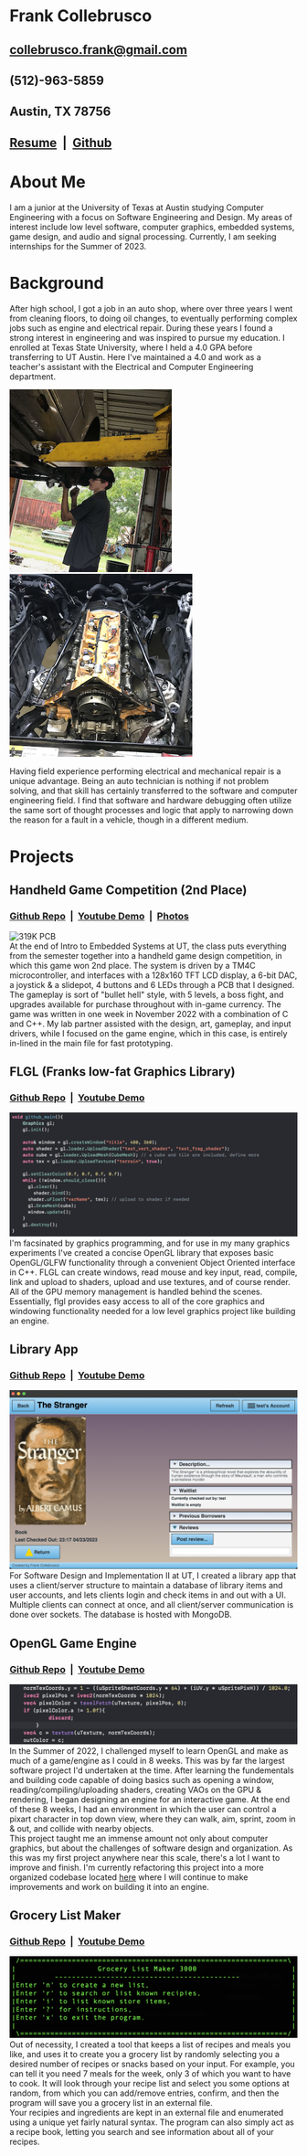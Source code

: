 # Frank Collebrusco
## collebrusco.frank@gmail.com
## (512)-963-5859
## Austin, TX 78756
## [Resume](https://drive.google.com/uc?export=download&id=1n8p5glkNKDxpOJUPyrUv0BStAs2tjlE1) &nbsp;|&nbsp; [Github](https://github.com/collebrusco)
# About Me
I am a junior at the University of Texas at Austin studying Computer Engineering with a focus on Software Engineering and Design. My areas of interest include low level software, computer graphics, embedded systems, game design, and audio and signal processing. Currently, I am seeking internships for the Summer of 2023.  
    
  
# Background
After high school, I got a job in an auto shop, where over three years I went from cleaning floors, to doing oil changes, to eventually performing complex jobs such as engine and electrical repair. During these years I found a strong interest in engineering and was inspired to pursue my education. I enrolled at Texas State University, where I held a 4.0 GPA before transferring to UT Austin. Here I've maintained a 4.0 and work as a teacher's assistant with the Electrical and Computer Engineering department.

![Me in the Shop](/docs/assets/images/me_working_on_merc_small.PNG) ![Hemi Rebuild](/docs/assets/images/hemi_rebuild_small.png)   

Having field experience performing electrical and mechanical repair is a unique advantage. Being an auto technician is nothing if not problem solving, and that skill has certainly transferred to the software and computer engineering field. I find that software and hardware debugging often utilize the same sort of thought processes and logic that apply to narrowing down the reason for a fault in a vehicle, though in a different medium. 
   
# Projects   
## Handheld Game Competition (2nd Place)
### [Github Repo](https://github.com/collebrusco/ECE-319K-game-competition) &nbsp;|&nbsp; [Youtube Demo](https://youtu.be/LUv89gF3i-0) &nbsp;|&nbsp; [Photos](https://www.flickr.com/photos/utece/albums/72177720304144100)   
![319K PCB](/docs/assets/images/PCB.PNG)   
At the end of Intro to Embedded Systems at UT, the class puts everything from the semester together into a handheld game design competition, in which this game won 2nd place. The system is driven by a TM4C microcontroller, and interfaces with a 128x160 TFT LCD display, a 6-bit DAC, a joystick & a slidepot, 4 buttons and 6 LEDs through a PCB that I designed. The gameplay is sort of "bullet hell" style, with 5 levels, a boss fight, and upgrades available for purchase throughout with in-game currency. The game was written in one week in November 2022 with a combination of C and C++. My lab partner assisted with the design, art, gameplay, and input drivers, while I focused on the game engine, which in this case, is entirely in-lined in the main file for fast prototyping.   

## FLGL (Franks low-fat Graphics Library)
### [Github Repo](https://github.com/collebrusco/flgl) &nbsp;|&nbsp; [Youtube Demo]()   
![UI](/docs/assets/images/flgl_code.png)
I'm facsinated by graphics programming, and for use in my many graphics experiments I've created a concise OpenGL library that exposes basic OpenGL/GLFW functionality through a convenient Object Oriented interface in C++. FLGL can create windows, read mouse and key input, read, compile, link and upload to shaders, upload and use textures, and of course render. All of the GPU memory management is handled behind the scenes. Essentially, flgl provides easy access to all of the core graphics and windowing functionality needed for a low level graphics project like building an engine.

## Library App
### [Github Repo](https://github.com/collebrusco/ECE-422C-final-project) &nbsp;|&nbsp; [Youtube Demo]()   
![UI](/docs/assets/images/library_ui.png)
For Software Design and Implementation II at UT, I created a library app that uses a client/server structure to maintain a database of library items and user accounts, and lets clients login and check items in and out with a UI. Multiple clients can connect at once, and all client/server communication is done over sockets. The database is hosted with MongoDB.

## OpenGL Game Engine
### [Github Repo](https://github.com/collebrusco/opengl-game-engine) &nbsp;|&nbsp; [Youtube Demo](https://youtu.be/hJseGaKIq68)   
![OpenGL Shader Code](/docs/assets/images/shader_code_eg.png)
In the Summer of 2022, I challenged myself to learn OpenGL and make as much of a game/engine as I could in 8 weeks. This was by far the largest software project I'd undertaken at the time. After learning the fundementals and building code capable of doing basics such as opening a window, reading/compiling/uploading shaders, creating VAOs on the GPU & rendering, I began designing an engine for an interactive game. At the end of these 8 weeks, I had an environment in which the user can control a pixart character in top down view, where they can walk, aim, sprint, zoom in & out, and collide with nearby objects.   
This project taught me an immense amount not only about computer graphics, but about the challenges of software design and organization. As this was my first project anywhere near this scale, there's a lot I want to improve and finish. I'm currently refactoring this project into a more organized codebase located [here](https://github.com/collebrusco/flgl) where I will continue to make improvements and work on building it into an engine.

## Grocery List Maker
### [Github Repo](https://github.com/collebrusco/grocery-list-maker) &nbsp;|&nbsp; [Youtube Demo](https://youtu.be/nFomeJMN-k0)
![grocery list maker home screen](/docs/assets/images/grocery-list-maker.png)
Out of necessity, I created a tool that keeps a list of recipes and meals you like, and uses it to create you a grocery list by randomly selecting you a desired number of recipes or snacks based on your input. For example, you can tell it you need 7 meals for the week, only 3 of which you want to have to cook. It will look through your recipe list and select you some options at random, from which you can add/remove entries, confirm, and then the program will save you a grocery list in an external file.   
Your recipies and ingredients are kept in an external file and enumerated using a unique yet fairly natural syntax. The program can also simply act as a recipe book, letting you search and see information about all of your recipes.
